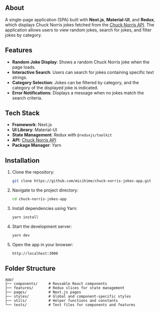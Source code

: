 
## About 

A single-page application (SPA) built with **Next.js**, **Material-UI**, and **Redux**, which displays Chuck Norris jokes fetched from the [Chuck Norris API](https://api.chucknorris.io/). The application allows users to view random jokes, search for jokes, and filter jokes by category.  

## Features  

- **Random Joke Display**: Shows a random Chuck Norris joke when the page loads.  
- **Interactive Search**: Users can search for jokes containing specific text strings.  
- **Category Selection**: Jokes can be filtered by category, and the category of the displayed joke is indicated.  
- **Error Notifications**: Displays a message when no jokes match the search criteria.

## Tech Stack  

- **Framework**: Next.js  
- **UI Library**: Material-UI  
- **State Management**: Redux with `@reduxjs/toolkit`  
- **API**: [Chuck Norris API](https://api.chucknorris.io/)  
- **Package Manager**: Yarn

## Installation  

1. Clone the repository:  
   ```bash
   git clone https://github.com/micihime/chuck-norris-jokes-app.git
2. Navigate to the project directory:
   ```bash
   cd chuck-norris-jokes-app
3. Install dependencies using Yarn:
   ```bash
   yarn install
4. Start the development server:
   ```bash
   yarn dev
5. Open the app in your browser:
   ```bash
   http://localhost:3000

## Folder Structure

   ```plaintext
   app/  
   ├── components/     # Reusable React components  
   ├── features/       # Redux slices for state management  
   ├── pages/          # Next.js pages  
   ├── styles/         # Global and component-specific styles  
   ├── utils/          # Helper functions and constants  
   └── tests/          # Test files for components and features
   ```
